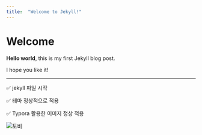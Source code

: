 ```yaml
---
title:  "Welcome to Jekyll!"
---
```


# Welcome

**Hello world**, this is my first Jekyll blog post.

I hope you like it!

---

✅ jekyll 파일 시작

✅ 테마 정상적으로 적용

✅ Typora 활용한 이미지 정상 적용

![토비](../images/2024-06-13-hello-jekyll/토비.jpeg)
